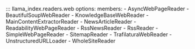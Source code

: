 ::: llama_index.readers.web
    options:
      members:
        - AsyncWebPageReader
        - BeautifulSoupWebReader
        - KnowledgeBaseWebReader
        - MainContentExtractorReader
        - NewsArticleReader
        - ReadabilityWebPageReader
        - RssNewsReader
        - RssReader
        - SimpleWebPageReader
        - SitemapReader
        - TrafilaturaWebReader
        - UnstructuredURLLoader
        - WholeSiteReader
